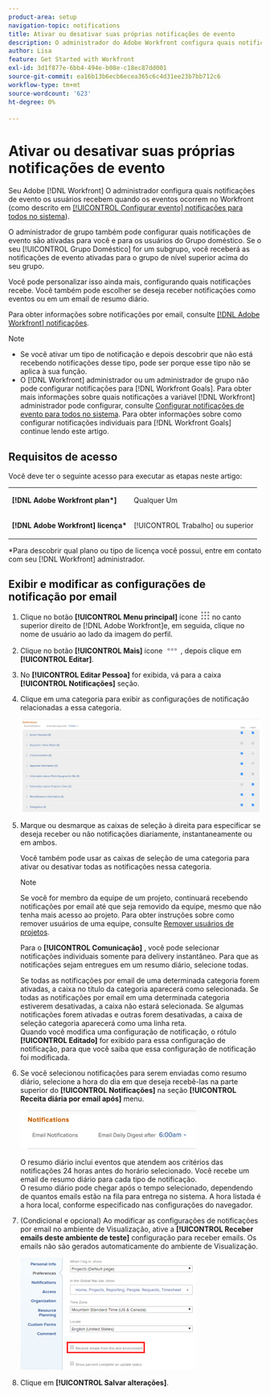 ```yaml
---
product-area: setup
navigation-topic: notifications
title: Ativar ou desativar suas próprias notificações de evento
description: O administrador do Adobe Workfront configura quais notificações de evento os usuários recebem quando os eventos ocorrem no Workfront.
author: Lisa
feature: Get Started with Workfront
exl-id: 3d1f877e-6bb4-494e-b08e-c18ec87dd001
source-git-commit: ea16b13b6ecb6ecea365c6c4d31ee23b7bb712c6
workflow-type: tm+mt
source-wordcount: '623'
ht-degree: 0%

---
```


# Ativar ou desativar suas próprias notificações de evento

Seu Adobe [!DNL Workfront] O administrador configura quais notificações de evento os usuários recebem quando os eventos ocorrem no Workfront (como descrito em [[!UICONTROL Configurar evento] notificações para todos no sistema](../../administration-and-setup/manage-workfront/emails/configure-event-notifications-for-everyone-in-the-system.md)).

O administrador de grupo também pode configurar quais notificações de evento são ativadas para você e para os usuários do Grupo doméstico. Se o seu [!UICONTROL Grupo Doméstico] for um subgrupo, você receberá as notificações de evento ativadas para o grupo de nível superior acima do seu grupo.

Você pode personalizar isso ainda mais, configurando quais notificações recebe. Você também pode escolher se deseja receber notificações como eventos ou em um email de resumo diário.

Para obter informações sobre notificações por email, consulte [[!DNL Adobe Workfront] notificações](../../workfront-basics/using-notifications/wf-notifications.md).

>[!NOTE]
>
>* Se você ativar um tipo de notificação e depois descobrir que não está recebendo notificações desse tipo, pode ser porque esse tipo não se aplica à sua função.
>* O [!DNL Workfront] administrador ou um administrador de grupo não pode configurar notificações para [!DNL Workfront Goals]. Para obter mais informações sobre quais notificações a variável [!DNL Workfront] administrador pode configurar, consulte [Configurar notificações de evento para todos no sistema](../../administration-and-setup/manage-workfront/emails/configure-event-notifications-for-everyone-in-the-system.md). Para obter informações sobre como configurar notificações individuais para [!DNL Workfront Goals] continue lendo este artigo.
>


## Requisitos de acesso

Você deve ter o seguinte acesso para executar as etapas neste artigo:

<table style="table-layout:auto"> 
 <col> 
 </col> 
 <col> 
 </col> 
 <tbody> 
  <tr> 
   <td role="rowheader"><strong>[!DNL Adobe Workfront plan*]</strong></td> 
   <td> <p>Qualquer Um</p> </td> 
  </tr> 
  <tr> 
   <td role="rowheader"><strong>[!DNL Adobe Workfront] licença*</strong></td> 
   <td> <p>[!UICONTROL Trabalho] ou superior</p> </td> 
  </tr> 
 </tbody> 
</table>

&#42;Para descobrir qual plano ou tipo de licença você possui, entre em contato com seu [!DNL Workfront] administrador.

## Exibir e modificar as configurações de notificação por email

1. Clique no botão **[!UICONTROL Menu principal]** ícone ![](assets/main-menu-icon.png) no canto superior direito de [!DNL Adobe Workfront]e, em seguida, clique no nome de usuário ao lado da imagem do perfil.

1. Clique no botão **[!UICONTROL Mais]** ícone ![](assets/more-icon.png) , depois clique em **[!UICONTROL Editar]**.

1. No **[!UICONTROL Editar Pessoa]** for exibida, vá para a caixa **[!UICONTROL Notificações]** seção.

1. Clique em uma categoria para exibir as configurações de notificação relacionadas a essa categoria.

   ![](assets/my-profile-notifications.png)

1. Marque ou desmarque as caixas de seleção à direita para especificar se deseja receber ou não notificações diariamente, instantaneamente ou em ambos.

   Você também pode usar as caixas de seleção de uma categoria para ativar ou desativar todas as notificações nessa categoria.

   >[!NOTE]
   >
   >Se você for membro da equipe de um projeto, continuará recebendo notificações por email até que seja removido da equipe, mesmo que não tenha mais acesso ao projeto. Para obter instruções sobre como remover usuários de uma equipe, consulte [Remover usuários de projetos](../../manage-work/projects/manage-projects/remove-users-from-projects.md).

   Para o **[!UICONTROL Comunicação]** , você pode selecionar notificações individuais somente para delivery instantâneo. Para que as notificações sejam entregues em um resumo diário, selecione todas.

   Se todas as notificações por email de uma determinada categoria forem ativadas, a caixa no título da categoria aparecerá como selecionada. Se todas as notificações por email em uma determinada categoria estiverem desativadas, a caixa não estará selecionada. Se algumas notificações forem ativadas e outras forem desativadas, a caixa de seleção categoria aparecerá como uma linha reta.\
   Quando você modifica uma configuração de notificação, o rótulo **[!UICONTROL Editado]** for exibido para essa configuração de notificação, para que você saiba que essa configuração de notificação foi modificada.

1. Se você selecionou notificações para serem enviadas como resumo diário, selecione a hora do dia em que deseja recebê-las na parte superior do **[!UICONTROL Notificações]** na seção **[!UICONTROL Receita diária por email após]** menu.

   ![](assets/digest-time-stamp-my-settings-350x78.png)

   O resumo diário inclui eventos que atendem aos critérios das notificações 24 horas antes do horário selecionado. Você recebe um email de resumo diário para cada tipo de notificação.\
   O resumo diário pode chegar após o tempo selecionado, dependendo de quantos emails estão na fila para entrega no sistema. A hora listada é a hora local, conforme especificado nas configurações do navegador.

1. (Condicional e opcional) Ao modificar as configurações de notificações por email no ambiente de Visualização, ative a **[!UICONTROL Receber emails deste ambiente de teste]** configuração para receber emails. Os emails não são gerados automaticamente do ambiente de Visualização.

   ![](assets/receive-emails-from-sandbox-setting-edit-350x223.png)

1. Clique em **[!UICONTROL Salvar alterações]**.
